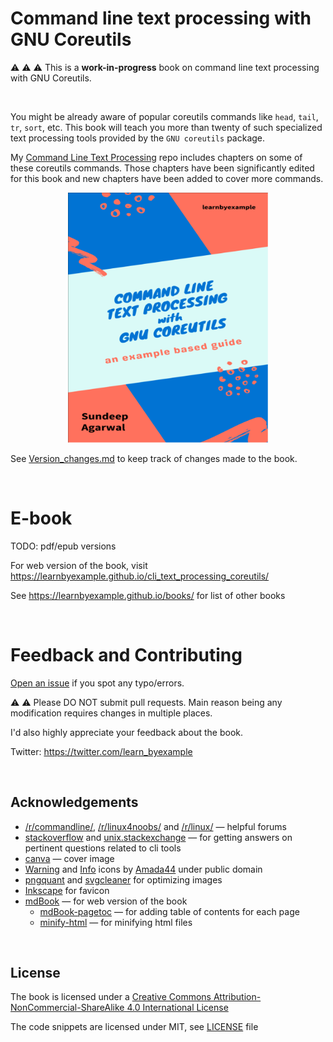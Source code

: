 # Command line text processing with GNU Coreutils

⚠️ ⚠️ ⚠️ This is a **work-in-progress** book on command line text processing with GNU Coreutils.

<br>

You might be already aware of popular coreutils commands like `head`, `tail`, `tr`, `sort`, etc. This book will teach you more than twenty of such specialized text processing tools provided by the `GNU coreutils` package.

My [Command Line Text Processing](https://github.com/learnbyexample/Command-line-text-processing) repo includes chapters on some of these coreutils commands. Those chapters have been significantly edited for this book and new chapters have been added to cover more commands.

<p align="center">
    <img src="./images/cli_coreutils.png" width="320px" height="400px" />
</p>

See [Version_changes.md](./Version_changes.md) to keep track of changes made to the book.

<br>

# E-book

TODO: pdf/epub versions

For web version of the book, visit https://learnbyexample.github.io/cli_text_processing_coreutils/

See https://learnbyexample.github.io/books/ for list of other books

<br>

# Feedback and Contributing

[Open an issue](https://github.com/learnbyexample/cli_text_processing_coreutils/issues) if you spot any typo/errors.

:warning: :warning: Please DO NOT submit pull requests. Main reason being any modification requires changes in multiple places.

I'd also highly appreciate your feedback about the book.

Twitter: https://twitter.com/learn_byexample

<br>

## Acknowledgements

* [/r/commandline/](https://www.reddit.com/r/commandline), [/r/linux4noobs/](https://www.reddit.com/r/linux4noobs/) and [/r/linux/](https://www.reddit.com/r/linux/) — helpful forums
* [stackoverflow](https://stackoverflow.com/) and [unix.stackexchange](https://unix.stackexchange.com/) — for getting answers on pertinent questions related to cli tools
* [canva](https://www.canva.com/) — cover image
* [Warning](https://commons.wikimedia.org/wiki/File:Warning_icon.svg) and [Info](https://commons.wikimedia.org/wiki/File:Info_icon_002.svg) icons by [Amada44](https://commons.wikimedia.org/wiki/User:Amada44) under public domain
* [pngquant](https://pngquant.org/) and [svgcleaner](https://github.com/RazrFalcon/svgcleaner) for optimizing images
* [Inkscape](https://inkscape.org/) for favicon
* [mdBook](https://github.com/rust-lang/mdBook) — for web version of the book
    * [mdBook-pagetoc](https://github.com/JorelAli/mdBook-pagetoc) — for adding table of contents for each page
    * [minify-html](https://github.com/wilsonzlin/minify-html) — for minifying html files

<br>

## License

The book is licensed under a [Creative Commons Attribution-NonCommercial-ShareAlike 4.0 International License](https://creativecommons.org/licenses/by-nc-sa/4.0/)

The code snippets are licensed under MIT, see [LICENSE](./LICENSE) file

